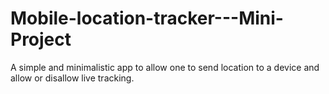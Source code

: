 # Mobile-location-tracker---Mini-Project
A simple and minimalistic app to allow one to send location to a device and allow or disallow live tracking.
